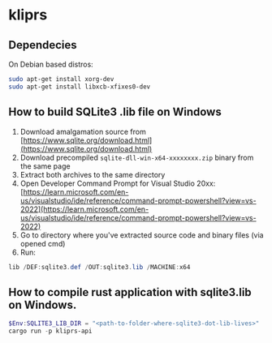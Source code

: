 # kliprs

## Dependecies

On Debian based distros:

```bash
sudo apt-get install xorg-dev
sudo apt-get install libxcb-xfixes0-dev
```

## How to build SQLite3 .lib file on Windows

1. Download amalgamation source from [https://www.sqlite.org/download.html](https://www.sqlite.org/download.html)
2. Download precompiled `sqlite-dll-win-x64-xxxxxxxx.zip` binary from the same page
3. Extract both archives to the same directory
4. Open Developer Command Prompt for Visual Studio 20xx: [https://learn.microsoft.com/en-us/visualstudio/ide/reference/command-prompt-powershell?view=vs-2022](https://learn.microsoft.com/en-us/visualstudio/ide/reference/command-prompt-powershell?view=vs-2022)
5. Go to directory where you've extracted source code and binary files (via opened cmd)
6. Run:

```powershell
lib /DEF:sqlite3.def /OUT:sqlite3.lib /MACHINE:x64
```

## How to compile rust application with sqlite3.lib on Windows.

```powershell
$Env:SQLITE3_LIB_DIR = "<path-to-folder-where-sqlite3-dot-lib-lives>"
cargo run -p kliprs-api
```
